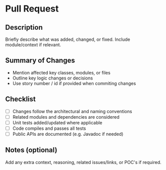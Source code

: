# Pull Request

## Description

Briefly describe what was added, changed, or fixed. Include module/context if relevant.

## Summary of Changes

- Mention affected key classes, modules, or files
- Outline key logic changes or decisions
- Use story number / id if provided when commiting changes

## Checklist

- [ ] Changes follow the architectural and naming conventions
- [ ] Related modules and dependencies are considered
- [ ] Unit tests added/updated where applicable
- [ ] Code compiles and passes all tests
- [ ] Public APIs are documented (e.g. Javadoc if needed)

## Notes (optional)

Add any extra context, reasoning, related issues/links, or POC's if required.